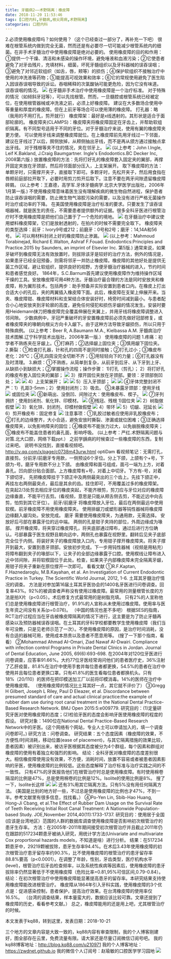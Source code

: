 ```yaml
---
title: 牙髓病2——术野隔离：橡皮障
date: 2018-11-20 11:53:46
tags: [口腔内科,牙髓病,根尖周病,术野隔离]
categories: 口腔内科
---
```

2.必须使用橡皮障吗？如何使用？（这个已经查过一部分了，再补充一下吧）
很难在根管系统内做到完全无菌，然而还是有必要尽一切可能减少根管系统内的细菌。在非手术牙髓治疗中使用橡皮障是绝对必要的。
使用橡皮障的目的和作用：①提供一个干燥、清洁和未感染的操作环境，避免唾液和血液污染；②它使患者避免了对牙齿残片，充填材料，细菌，坏死牙髓组织以及牙科器械的误吞误咽；③避免了对邻近软组织（如舌，唇，颊等）的损伤；④保护软组织不接触治疗中使用的冲洗液等药物；⑤能提高可视效果和效率；⑥它的常规使用避免了医生陷入因误吞误咽导致的诉讼。吞咽稀释的次氯酸钠可能更危险，因为它没有味道。
误吞误咽的情况。
![](https://zymblog-1258069789.cos.ap-chengdu.myqcloud.com/blog0043-ysb2-sygl/01.jpg)
在牙髓非手术治疗中使用橡皮障是一个治疗标准。
对于特殊的情况（如倾斜牙冠等），可以先找根管。然而，一旦髓腔或根管系统已经被定位，在使用根管器械或冲洗液之前，必须上好橡皮障。
建议在大多数场合使用中等重量和厚度的橡皮障。但在上前牙等场合可以使用薄的橡皮障。
打孔器：略（我用的不用打孔，剪开就行）
橡皮障架：最好是x线透射的。其形状是适合于面部轮廓的。
橡皮障夹(CLAMPS)：橡皮障夹将橡皮障固定在牙齿上，并帮助软组织隔离。有不同型号适用于不同的牙位。对于牙髓治疗来说，使用有翼的橡皮障夹更方便。
可以使用牙线来调整橡皮障就位。在上橡皮障前先用牙线过一下邻面，建议在牙线过了以后，腭侧放掉，从颊侧抽出牙线，而不是再从颌方通过接触点拿出牙线。
对于残根等夹不住的情况，夹在邻牙上。
![](https://zymblog-1258069789.cos.ap-chengdu.myqcloud.com/blog0043-ysb2-sygl/02.jpg)
(以上参考：John I.Ingle, Leif K.Bakland, J.Craig Baumgartner. Ingle's Endodontics.BC Decker Inc, 2008第六版.)
放置橡皮障的方法：先将打好孔的橡皮障套入固定夹的翼部，再撑开固定夹放在牙颈部，然后将邻面部分压入，上支架展开。
取下橡皮障的方法：单颗牙时，只需撑开夹子，直接取下即可。多颗牙时，先松开夹子，然后用食指在唇颊前庭部拉开取下，必要时用剪刀剪开后取下。注意不要在两牙间隙遗留橡皮障碎屑。
(以上参考：王嘉德，高学军.牙体牙髓病学.北京大学医学出版社，2006年1月第一版.)
不使用橡皮障意味着医生没有理解疾病的微生物自然进程，保护患者防止误吞误咽的需要，防止微生物气溶胶污染的需要，以及没有进行严格无菌操作时治疗成功率的下降。
在美国使用橡皮障是治疗标准的要求。只要发生了误吞误咽器械，就是医生的责任，不需要患者提供额外的证据。很多全科牙医进行根管治疗时不使用橡皮障是把他们自己置于了一个危险的境地。
![](https://zymblog-1258069789.cos.ap-chengdu.myqcloud.com/blog0043-ysb2-sygl/03.jpg)
在牙髓治疗中建议使用塑料橡皮障架，它们是放射透射的，在拍片的时候不需要完全取下。
橡皮障夹的类型选择：前牙：Ivory9号或212；前磨牙：0号和2号；磨牙：14,14A和56号。
![](https://zymblog-1258069789.cos.ap-chengdu.myqcloud.com/blog0043-ysb2-sygl/04.jpg)
可以用材料封闭上好的橡皮障防止渗漏。
![](https://zymblog-1258069789.cos.ap-chengdu.myqcloud.com/blog0043-ysb2-sygl/05.jpg)
(以上参考：Mahmoud Torabinejad, Richard E.Walton, Ashraf F.Fouad. Endodontics:Principles and Practice.2015 by Saunders, an imprint of Elsevier Inc. 第5版.)
通常来说，如果牙破坏到橡皮障无法有效放置时，则拔除该牙是较好的治疗方法，例外的情况是，如果患牙已经全冠预备，则需将邻牙一并防止橡皮障。橡皮障的其他好处是提供无菌工作区域，避让软组织，提供良好的视野，方便牙髓治疗器械的进入，节约时间和患者感觉良好。
1864年，S.C.Barnum首先建议使用橡皮障作为维持操作区域干燥的工具。安放橡皮障可用4种方法。牙髓治疗最合理的方法是同时安放夹和橡皮障，称为翼形技术。包括两步：助手预备并实际安置到患者口内。在橡皮上打出合适大小的孔后，夹的两翼插入橡皮障下面。此后，橡皮障在支架上伸展开来。当夹、橡皮障钳、橡皮障材料和支架结合体安装好时，椅旁时间减到最小。与患者配合小心地安放夹到牙轮廓的高度，避免任何侵犯和损伤牙龈的情况发生。安装时要用Heidemann抹刀把橡皮障完全覆盖伸展在夹翼上，并用牙线将橡皮障调整进入邻间隙。
少数病例中，牙冠严重破坏的牙安置橡皮障前必须先做好冠部修复，或者橡皮障夹的喙朝向根尖方向卡入龈下。由于这种方法导致牙龈损伤，所以只用于特殊病例。
(以上参考：Beer R, A.Baumann M.A., Kielbassa A.M. 牙髓病治疗技术图解.辽宁科学技术出版社，2006年第一版.）
使用橡皮障的问题
1.疼痛：初学者不熟练夹在牙龈上。①打麻药；②选择龈上固位夹；③慎用龈下固位夹。
2.撕裂：①检查打孔器，针和孔的四周不是同时接触；②打孔过小；③橡皮布老化：26℃；④孔四周没完全切断不齐；⑤用轻轻向下的力量；⑥打孔器没有及时清理。
3.麻烦：①不熟练，从简单到复杂，从前牙到后牙、从下牙到上牙、从缺损小到缺损大；②掌握操作流程；操作步骤：
1)打孔（剪孔）；
2）将打好孔的橡皮布套入固位夹的翼部；
![](https://zymblog-1258069789.cos.ap-chengdu.myqcloud.com/blog0043-ysb2-sygl/06.jpg)
3）撑开固位夹放在牙颈部。要领：牙颈部倒凹处；
![](https://zymblog-1258069789.cos.ap-chengdu.myqcloud.com/blog0043-ysb2-sygl/07.jpg)
![](https://zymblog-1258069789.cos.ap-chengdu.myqcloud.com/blog0043-ysb2-sygl/08.jpg)
4）上支架展开；
![](https://zymblog-1258069789.cos.ap-chengdu.myqcloud.com/blog0043-ysb2-sygl/09.jpg)
![](https://zymblog-1258069789.cos.ap-chengdu.myqcloud.com/blog0043-ysb2-sygl/10.jpg)
5）压入牙颈部；
![](https://zymblog-1258069789.cos.ap-chengdu.myqcloud.com/blog0043-ysb2-sygl/11.jpg)
![](https://zymblog-1258069789.cos.ap-chengdu.myqcloud.com/blog0043-ysb2-sygl/12.jpg)
④牙体完整封闭不严：1）孔距3-5mm；2）使用封闭剂；3）吸去。
⑤未暴露牙颈部：使用牙线
![](https://zymblog-1258069789.cos.ap-chengdu.myqcloud.com/blog0043-ysb2-sygl/13.jpg)
或固位夹
![](https://zymblog-1258069789.cos.ap-chengdu.myqcloud.com/blog0043-ysb2-sygl/14.jpg)
⑥新萌出、没倒凹、间隙过大：使用橡皮布、楔子。
![](https://zymblog-1258069789.cos.ap-chengdu.myqcloud.com/blog0043-ysb2-sygl/15.jpg)
⑦牙列拥挤：使用封闭剂、氧化锌、印模材。
![](https://zymblog-1258069789.cos.ap-chengdu.myqcloud.com/blog0043-ysb2-sygl/16.jpg)
⑧残冠、残根
1)固位夹
![](https://zymblog-1258069789.cos.ap-chengdu.myqcloud.com/blog0043-ysb2-sygl/17.jpg)
2）树脂做假壁
![](https://zymblog-1258069789.cos.ap-chengdu.myqcloud.com/blog0043-ysb2-sygl/18.jpg)
3）氧化锌、封闭剂、印模材做假壁
![](https://zymblog-1258069789.cos.ap-chengdu.myqcloud.com/blog0043-ysb2-sygl/19.jpg)
4）带环
![](https://zymblog-1258069789.cos.ap-chengdu.myqcloud.com/blog0043-ysb2-sygl/20.jpg)
5）切龈、冠延长
![](https://zymblog-1258069789.cos.ap-chengdu.myqcloud.com/blog0043-ysb2-sygl/21.jpg)
6）剪开橡皮布：固定修复
![](https://zymblog-1258069789.cos.ap-chengdu.myqcloud.com/blog0043-ysb2-sygl/22.jpg)
注意事项：①乳胶过敏者应使用非乳胶橡皮布；②打孔的边缘整齐，大小合适，避免安放时撕裂、渗漏或就位困难；③正确选择橡皮障夹，以免影响障夹的固位；④橡皮布不能张力过大，以免崩脱橡皮障夹；⑤橡皮布不能盖住患者的鼻孔面，影响呼吸。
(以上参考：严红.术野隔离问题与对策.北大口腔，网络下载ppt.）
之前学龋病的时候查过一些橡皮障的东西，复制过来吧。
说明书没找到，直接看视频吧。
http://v.qq.com/x/page/c0738m43urw.html
optiDam
看视频笔记：无需打孔，直接剪。分前牙/前磨牙专用款，一侧预设6个牙位。分上下颌，上颌有个+号，下颌为-号。磨牙专用款不分上下颌。
由橡皮障和面弓组成，面弓一端为上方，对着鼻孔。凹向部分贴合面部。上方橡皮障有+号，对着上中切牙。下方有-号，对着下颌切牙。
先把橡皮障挂于下颌正中及两侧最突出的三个齿上。先挂下颌正中，再挂左右两侧最突点，最后是其余的齿。挂住即可，不用覆盖过多的橡皮障架。
在突起2/3处剪去相应牙位的橡皮突起，不能齐根剪，剪刀应与牙位对应的橡皮障边缘垂直，不能平行去剪。(看视频，意思是只能从颊舌侧去剪，不能近远中向去剪，怕剪到其它牙位）。
前牙/前磨牙
将橡皮障放入牙位，最后在两侧最远中使用软楔。前牙橡皮障不用使用橡皮障夹。
使用排龈刀或塑形器等钝性器械将橡皮障边缘翻入龈沟处。安放完成。
磨牙
需要使用橡皮障夹，为通用款，无需选择。
安放好后弓部在暴露牙位的远中端。
两侧的孔是钳子夹持的部位，外周边缘成为喙部。
撑开橡皮障，将夹穿过橡皮障孔，将夹底部通过障布，通过后进行方位确认。弓部暴露于医生视野且朝向远中，两侧孔也暴露在视野里。翻转后见夹子底部完全位于内侧。将装好夹子的橡皮障放入口内，专用钳子撑开橡皮障夹。将夹子撑开到最大，安置到患牙颈部。安放初步完成。下一步用钝性器械（视频是用粘充）将障布翻到夹子的喙部以下，让夹子的全部边缘暴露于口腔。使用楔线让障布进入近中邻间隙，并将软楔固位于此处。检查，如果夹子内部橡皮障未完全隔离牙龈，用钳子将夹子重新在原位撑开一次即可。
看看文献
①R.F.Kaptan, F.Haznedaroglu, M.B.Kayahan, et al. An Investigation of Current Endodontic Practice in Turkey. The Scientific World Journal, 2012, 1-6.
土耳其牙髓治疗情况的调查。
方法是对参加第16届土耳其牙医协会的1400名牙医进行问卷调查。回复率43%。92%的被调查者声称没有使用过橡皮障。最常用的测量根管长度的方法是拍X片（p<0.05）。术后修复方式最常用的是树脂充填。
只有2%的人宣称他们总是使用橡皮障进行根管治疗，91.9%的人宣称从未使用过橡皮障。使用率与医生年资之间没有关系(p=0.076)。
（中国的情况也差不多吧）
根据SES的指南，RCT治疗过程应当在牙齿被橡皮障隔离的情况下进行，这主要是为了防止牙髓再感染以及预防器械误吞误咽。在土耳其的牙科学校都要教学生使用橡皮障（我们当年可没教，只是见老师示范了一次）。不使用橡皮障的原因，是治疗时间消耗，没有合适的器械可用，使用成本昂贵以及患者不愿意用等。
(搜了一下那个指南，看看）
②Mohammad Ahmad AI-Omari, Ziad Nawaf AI-Dwairi. Compliance with infection control Programs in Private Dental Clinics in Jordan. Journal of Dental Education, June 2005, 69(6):693-698.
在2004年对120位牙医进行问卷调查，应答率91.66%。大约77位牙医经常询问他们的患者医疗史，36%注射了乙肝疫苗，81.8%在治疗中使用手套并每位患者都更换，54.5%的患者在治疗中使用并且每位患者更换口罩。只有41.8%的医生看每位患者都换机头。只有18%（20/110）的医师在把印模送加工厂以前将印模消毒。14%的医师在治疗中使用橡皮障。
（使用橡皮障的情况比土耳其好一点，其它就不评价了）
③Gregg H Gilbert, Joseph L Riley, Paul D Eleazer, et al. Discordance between presumed standard of care and actual clinical practice:the example of rubber dam use during root canal treatment in the National Dental Practice-Based Research Network. BMJ Open 2015:5:e009779.
研究目的：(1)定量研究牙医对使用橡皮障的态度；(2)检验牙医的态度会影响牙医使用橡皮障的程度的假设。
研究对象：1490位在National Dental Practice-Based Research Network中的牙医。(这个网络有个网站，专业人士可以申请加入的，填一个调查问卷即可。)
研究方法：问卷调查。
研究结果：五个态度因素（橡皮障的效果，不方便性/时间消耗，移动位置(ease of placement)，与其它隔离措施的效果比较，患者因素）被识别出来，被访牙医根据其态度被分为4个群组，每个因素和群组对橡皮障的使用有着独立和强烈的影响。
结论：全科牙医对橡皮障的态度差别很大。相信橡皮障使用没有效果，不方便，消耗时间，放置不容易或者被患者因素影响的牙医，使用橡皮障的比例较低。这些态度解释了治疗标准与治疗实践之间的不一致性。
只有47%的牙医报告他们在根管治疗时总是使用橡皮障。有时使用棉卷隔湿的比例是47%，总是使用棉卷的比例是12%。Isolite的使用比例是8%。
搜了一下，Isolite长这样
![](https://zymblog-1258069789.cos.ap-chengdu.myqcloud.com/blog0043-ysb2-sygl/23.jpg)
![](https://zymblog-1258069789.cos.ap-chengdu.myqcloud.com/blog0043-ysb2-sygl/24.jpg)
还有3%用其它隔离方法。只有5%没有用任何隔离方法。
(美国是比别的地方好一些，不过总是使用橡皮障的比例也才47%，不到一半。参考文献里有很多信息，找找看。）
④Po-Yen Lin, Sbib-Hao Huang, Hong-Ji Cbang, et al.The Effect of Rubber Dam Usage on the Survival Rate of Teeth Receiving Initial Root Canal Treatment: A Nationwide Population-based Study. JOE,November 2014,40(11):1733-1737.
研究目的：使用居于全国(应该是台湾地区）范围的人群的数据库调查使用橡皮障是否影响初次根管治疗的患牙生存率。
方法：在2005年-2011年期间接受初次根管治疗并且截止2011年仍在跟踪的517234颗患牙被纳入研究，用统计学方法(Univariate and multivariate Cox proportional hazards models，不知道是啥）进行分析。
结果：在517234颗患牙中，29219颗被拔除，患牙生存率94.4%。在术后3.43年使用橡皮障的初次根管治疗患牙留存率约90.3%，比不使用橡皮障的根管治疗的患牙留存率88.8%要高（p<0.0001）。在调整了年龄，性别，牙齿类型，医疗机构水平(level)，根管治疗后牙齿检查频率，以及系统性疾病等因素后，使用橡皮障的患牙拔除率仍然显著低于不使用橡皮障（危险比率=0.81,95%可信区间,0.79-0.84）。
结论：在初次根管治疗中使用橡皮障能显著提高患牙的留存率。本研究结果支持使用橡皮障能改进根管治疗。
橡皮障从1864年引入牙科实践，使用橡皮障的3个优点是：促进感染控制，患者保护，提高治疗效果。在台湾橡皮障的使用率仅16.5%。
（台湾的调查结果，样本量蛮大的，数据应该比较可靠。文章还提到了橡皮障的历史，看看参考文献。）
总之，橡皮障能用的还是用上吧，尤其根管治疗的时候。

本文发表于kq88，转到这里，发表日期：2018-10-21

三个地方的文章内容是大致一致的，kq88内容有审查限制，我的个人博客刚建好，图全部存在云里，免费流量有限。请大家还是尽量订阅微信订阅号吧。
我的kq88博客地址：http://blog.kq88.com/u210971
我的个人博客地址：https://zwdnet.github.io
我的微信个人订阅号：赵瑜敏的口腔医学学习园地
![](https://zymblog-1258069789.cos.ap-chengdu.myqcloud.com/other/wx.jpg)

